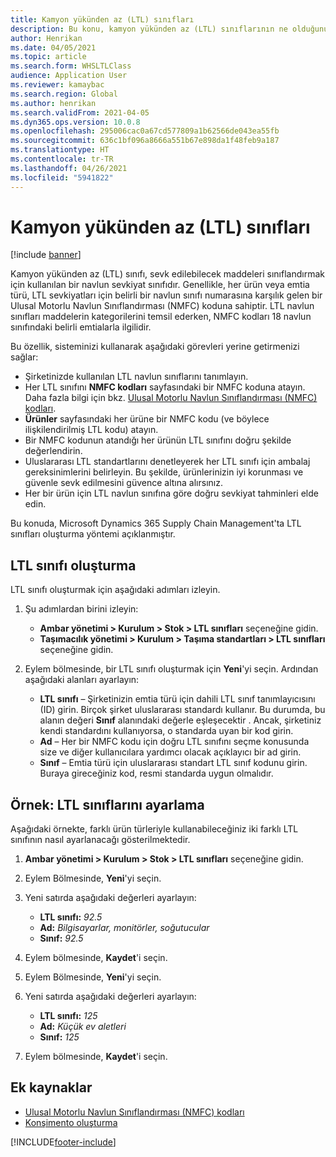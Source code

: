 ```yaml
---
title: Kamyon yükünden az (LTL) sınıfları
description: Bu konu, kamyon yükünden az (LTL) sınıflarının ne olduğunu açıklar ve Microsoft Dynamics 365 Supply Chain Management'ta bunların nasıl ayarlanacağını açıklar .
author: Henrikan
ms.date: 04/05/2021
ms.topic: article
ms.search.form: WHSLTLClass
audience: Application User
ms.reviewer: kamaybac
ms.search.region: Global
ms.author: henrikan
ms.search.validFrom: 2021-04-05
ms.dyn365.ops.version: 10.0.8
ms.openlocfilehash: 295006cac0a67cd577809a1b62566de043ea55fb
ms.sourcegitcommit: 636c1bf096a8666a551b67e898da1f48feb9a187
ms.translationtype: HT
ms.contentlocale: tr-TR
ms.lasthandoff: 04/26/2021
ms.locfileid: "5941822"
---
```

# <a name="less-than-truckload-ltl-classes"></a>Kamyon yükünden az (LTL) sınıfları

[!include [banner](../includes/banner.md)]

Kamyon yükünden az (LTL) sınıfı, sevk edilebilecek maddeleri sınıflandırmak için kullanılan bir navlun sevkiyat sınıfıdır. Genellikle, her ürün veya emtia türü, LTL sevkiyatları için belirli bir navlun sınıfı numarasına karşılık gelen bir Ulusal Motorlu Navlun Sınıflandırması (NMFC) koduna sahiptir. LTL navlun sınıfları maddelerin kategorilerini temsil ederken, NMFC kodları 18 navlun sınıfındaki belirli emtialarla ilgilidir.

Bu özellik, sisteminizi kullanarak aşağıdaki görevleri yerine getirmenizi sağlar:

- Şirketinizde kullanılan LTL navlun sınıflarını tanımlayın.
- Her LTL sınıfını **NMFC kodları** sayfasındaki bir NMFC koduna atayın. Daha fazla bilgi için bkz. [Ulusal Motorlu Navlun Sınıflandırması (NMFC) kodları](nmfc-codes.md).
- **Ürünler** sayfasındaki her ürüne bir NMFC kodu (ve böylece ilişkilendirilmiş LTL kodu) atayın.
- Bir NMFC kodunun atandığı her ürünün LTL sınıfını doğru şekilde değerlendirin.
- Uluslararası LTL standartlarını denetleyerek her LTL sınıfı için ambalaj gereksinimlerini belirleyin. Bu şekilde, ürünlerinizin iyi korunması ve güvenle sevk edilmesini güvence altına alırsınız.
- Her bir ürün için LTL navlun sınıfına göre doğru sevkiyat tahminleri elde edin.

Bu konuda, Microsoft Dynamics 365 Supply Chain Management'ta LTL sınıfları oluşturma yöntemi açıklanmıştır.

## <a name="create-an-ltl-class"></a>LTL sınıfı oluşturma

LTL sınıfı oluşturmak için aşağıdaki adımları izleyin.

1. Şu adımlardan birini izleyin:

    - **Ambar yönetimi \> Kurulum \> Stok \> LTL sınıfları** seçeneğine gidin.
    - **Taşımacılık yönetimi \> Kurulum \> Taşıma standartları \> LTL sınıfları** seçeneğine gidin.

2. Eylem bölmesinde, bir LTL sınıfı oluşturmak için **Yeni**'yi seçin. Ardından aşağıdaki alanları ayarlayın:

    - **LTL sınıfı** – Şirketinizin emtia türü için dahili LTL sınıf tanımlayıcısını (ID) girin. Birçok şirket uluslararası standardı kullanır. Bu durumda, bu alanın değeri **Sınıf** alanındaki değerle eşleşecektir . Ancak, şirketiniz kendi standardını kullanıyorsa, o standarda uyan bir kod girin.
    - **Ad** – Her bir NMFC kodu için doğru LTL sınıfını seçme konusunda size ve diğer kullanıcılara yardımcı olacak açıklayıcı bir ad girin.
    - **Sınıf** – Emtia türü için uluslararası standart LTL sınıf kodunu girin. Buraya gireceğiniz kod, resmi standarda uygun olmalıdır.

## <a name="example-set-up-ltl-classes"></a>Örnek: LTL sınıflarını ayarlama

Aşağıdaki örnekte, farklı ürün türleriyle kullanabileceğiniz iki farklı LTL sınıfının nasıl ayarlanacağı gösterilmektedir.

1. **Ambar yönetimi \> Kurulum \> Stok \> LTL sınıfları** seçeneğine gidin.
1. Eylem Bölmesinde, **Yeni**'yi seçin.
1. Yeni satırda aşağıdaki değerleri ayarlayın:

    - **LTL sınıfı:** *92.5*
    - **Ad:** *Bilgisayarlar, monitörler, soğutucular*
    - **Sınıf:** *92.5*

1. Eylem bölmesinde, **Kaydet**'i seçin.
1. Eylem Bölmesinde, **Yeni**'yi seçin.
1. Yeni satırda aşağıdaki değerleri ayarlayın:

    - **LTL sınıfı:** *125*
    - **Ad:** *Küçük ev aletleri*
    - **Sınıf:** *125*

1. Eylem bölmesinde, **Kaydet**'i seçin.

## <a name="additional-resources"></a>Ek kaynaklar

- [Ulusal Motorlu Navlun Sınıflandırması (NMFC) kodları](nmfc-codes.md)
- [Konşimento oluşturma](create-bill-of-lading.md)

[!INCLUDE[footer-include](../../includes/footer-banner.md)]
